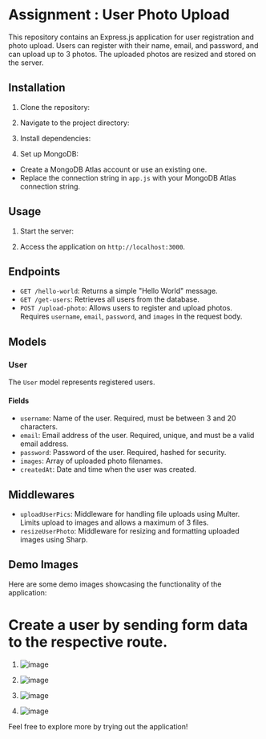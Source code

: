 # Assignment : User Photo Upload

This repository contains an Express.js application for user registration and photo upload. Users can register with their name, email, and password, and can upload up to 3 photos. The uploaded photos are resized and stored on the server.

## Installation

1. Clone the repository:


2. Navigate to the project directory:


3. Install dependencies:


4. Set up MongoDB:
- Create a MongoDB Atlas account or use an existing one.
- Replace the connection string in `app.js` with your MongoDB Atlas connection string.

## Usage

1. Start the server:


2. Access the application on `http://localhost:3000`.

## Endpoints

- `GET /hello-world`: Returns a simple "Hello World" message.
- `GET /get-users`: Retrieves all users from the database.
- `POST /upload-photo`: Allows users to register and upload photos. Requires `username`, `email`, `password`, and `images` in the request body.

## Models

### User

The `User` model represents registered users.

#### Fields

- `username`: Name of the user. Required, must be between 3 and 20 characters.
- `email`: Email address of the user. Required, unique, and must be a valid email address.
- `password`: Password of the user. Required, hashed for security.
- `images`: Array of uploaded photo filenames.
- `createdAt`: Date and time when the user was created.

## Middlewares

- `uploadUserPics`: Middleware for handling file uploads using Multer. Limits upload to images and allows a maximum of 3 files.
- `resizeUserPhoto`: Middleware for resizing and formatting uploaded images using Sharp.

## Demo Images

Here are some demo images showcasing the functionality of the application:

# Create a user by sending form data to the respective route.

1. ![image](https://github.com/guptakshitij2308/Ratio-Backend-Assignment/assets/111740678/1ded1575-c84b-475a-bfab-618e286159a0)


2. ![image](https://github.com/guptakshitij2308/Ratio-Backend-Assignment/assets/111740678/c0c7ba65-8d2e-4881-b4fb-20942be3a638)

3. ![image](https://github.com/guptakshitij2308/Ratio-Backend-Assignment/assets/111740678/9159052c-16ce-4003-b428-6218abf4fcfc)
   
4. ![image](https://github.com/guptakshitij2308/Ratio-Backend-Assignment/assets/111740678/7ea63fb7-5dd8-4959-bbac-b0bd8e22c9b4)



Feel free to explore more by trying out the application!
